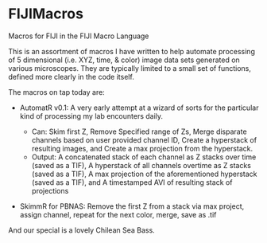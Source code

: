 # FIJIMacros
Macros for FIJI in the FIJI Macro Language

This is an assortment of macros I have written to help automate processing of 5 dimensional (i.e. XYZ, time, & color) image data sets generated on various microscopes. They are typically limited to a small set of functions, defined more clearly in the code itself. 

The macros on tap today are:
 - AutomatR v0.1: A very early attempt at a wizard of sorts for the particular kind of processing my lab encounters daily.
   - Can: Skim first Z, Remove Specified range of Zs, Merge disparate channels based on user provided channel ID, Create a hyperstack of resulting images, and Create a max projection from the hyperstack.
   - Output: A concatenated stack of each channel as Z stacks over time (saved as a TIF), A hyperstack of all channels overtime as Z stacks (saved as a TIF), A max projection of the aforementioned hyperstack (saved as a TIF), and A timestamped AVI of resulting stack of projections
   
 - SkimmR for PBNAS: Remove the first Z from a stack via max project, assign channel, repeat for the next color, merge, save as .tif
 
 And our special is a lovely Chilean Sea Bass.
